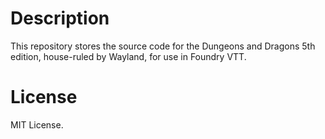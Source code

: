 # Description
This repository stores the source code for the Dungeons and Dragons 5th edition, house-ruled by Wayland, for use in Foundry VTT.

# License
MIT License.
